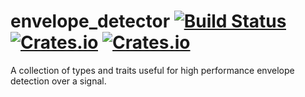# envelope_detector [![Build Status](https://travis-ci.org/MindBuffer/envelope_detector.svg?branch=master)](https://travis-ci.org/MindBuffer/envelope_detector) [![Crates.io](https://img.shields.io/crates/v/envelope_detector.svg)](https://crates.io/crates/envelope_detector) [![Crates.io](https://img.shields.io/crates/l/envelope_detector.svg)](https://github.com/MindBuffer/envelope_detector/blob/master/LICENSE-MIT)

A collection of types and traits useful for high performance envelope detection over a signal.


